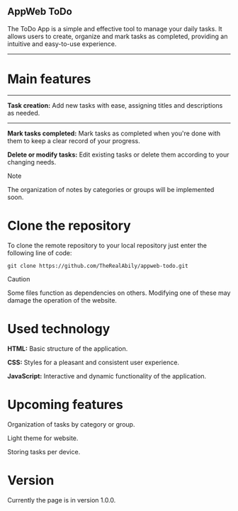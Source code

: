 ## AppWeb ToDo

The ToDo App is a simple and effective tool to manage your daily tasks. It allows users to create, organize and mark tasks as completed, providing an intuitive and easy-to-use experience.

---

# Main features

***

**Task creation:** Add new tasks with ease, assigning titles and descriptions as needed.

___

**Mark tasks completed:** Mark tasks as completed when you're done with them to keep a clear record of your progress.

**Delete or modify tasks:** Edit existing tasks or delete them according to your changing needs.


> [!NOTE]
> The organization of notes by categories or groups will be implemented soon.


# Clone the repository

To clone the remote repository to your local repository just enter the following line of code:

    git clone https://github.com/TheRealAbily/appweb-todo.git


> [!CAUTION]
> Some files function as dependencies on others. Modifying one of these may damage the operation of the website.


# Used technology

**HTML:** Basic structure of the application.

**CSS:** Styles for a pleasant and consistent user experience.

**JavaScript:** Interactive and dynamic functionality of the application.


# Upcoming features

Organization of tasks by category or group.

Light theme for website.

Storing tasks per device.


# Version

Currently the page is in version 1.0.0.